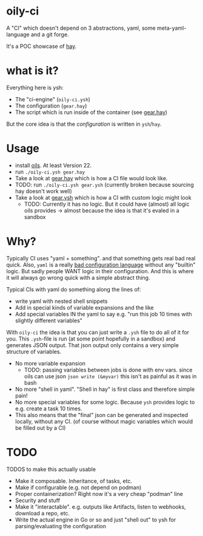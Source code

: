 # oily-ci

A "CI" which doesn't depend on 3 abstractions, yaml, some meta-yaml-language and a git forge.

It's a POC showcase of [hay](https://www.oilshell.org/release/0.22.0/doc/hay.html).

# what is it?

Everything here is ysh:
- The "ci-engine" (`oily-ci.ysh`)
- The configuration (`gear.hay`)
- The script which is run inside of the container (see [gear.hay](./gear.hay))

But the core idea is that the *configuration* is written in `ysh`/`hay`.

# Usage

- install [oils](https://www.oilshell.org/release/0.22.0/). At least Version 22.
- run `./oily-ci.ysh gear.hay`
- Take a look at [gear.hay](./gear.hay) which is how a CI file would look like.
- TODO: run `./oily-ci.ysh gear.ysh` (currently broken because sourcing hay doesn't work well)
- Take a look at [gear.ysh](./gear.ysh) which is how a CI with custom logic might look
  - TODO: Currently it has no logic. But it could have (almost) all logic oils provides -> almost because the idea is that it's evaled in a sandbox

# Why?

Typically CI uses "yaml + something". and that something gets real bad real quick.
Also, `yaml` is a really [bad configuration language](https://noyaml.com/) without any "builtin" logic.
But sadly people WANT logic in their configuration. And this is where it will always go wrong quick with a simple abstract thing.

Typical CIs with yaml do something along the lines of:
- write yaml with nested shell snippets
- Add in special kinds of variable expansions and the like
- Add special variables IN the yaml to say e.g. "run this job 10 times with slightly different variables"

With `oily-ci` the idea is that you can just write a `.ysh` file to do all of it for you.
This `.ysh`-file is run (at some point hopefully in a sandbox) and generates JSON output.
That json output only contains a very simple structure of variables.
- No more variable expansion
  - TODO: passing variables between jobs is done with env vars. since oils can use json `json write (&myvar)` this isn't as painful as it was in bash
- No more "shell in yaml". "Shell in hay" is first class and therefore simple pain!
- No more special variables for some logic. Because `ysh` provides logic to e.g. create a task 10 times.
- This also means that the "final" json can be generated and inspected locally, without any CI. (of course without magic variables which would be filled out by a CI)

# TODO

TODOS to make this actually usable
- Make it composable. Inheritance, of tasks, etc.
- Make if configurable (e.g. not depend on podman)
- Proper containerization? Right now it's a very cheap "podman" line
- Security and stuff
- Make it "interactable". e.g. outputs like Artifacts, listen to webhooks, download a repo, etc.
- Write the actual engine in Go or so and just "shell out" to ysh for parsing/evaluating the configuration
